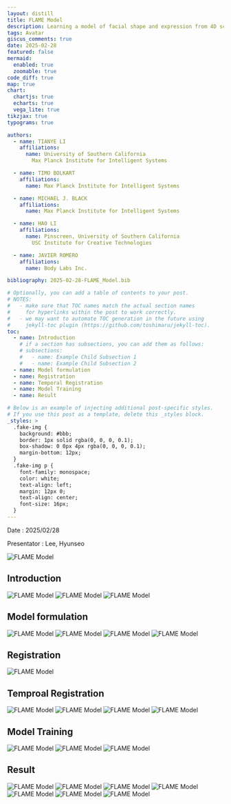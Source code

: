 ```yaml
---
layout: distill
title: FLAME Model
description: Learning a model of facial shape and expression from 4D scans
tags: Avatar
giscus_comments: true
date: 2025-02-28
featured: false
mermaid:
  enabled: true
  zoomable: true
code_diff: true
map: true
chart:
  chartjs: true
  echarts: true
  vega_lite: true
tikzjax: true
typograms: true

authors:
  - name: TIANYE LI
    affiliations:
      name: University of Southern California
        Max Planck Institute for Intelligent Systems

  - name: TIMO BOLKART
    affiliations:
      name: Max Planck Institute for Intelligent Systems

  - name: MICHAEL J. BLACK
    affiliations:
      name: Max Planck Institute for Intelligent Systems

  - name: HAO LI
    affiliations:
      name: Pinscreen, University of Southern California
        USC Institute for Creative Technologies

  - name: JAVIER ROMERO
    affiliations:
      name: Body Labs Inc.

bibliography: 2025-02-28-FLAME_Model.bib

# Optionally, you can add a table of contents to your post.
# NOTES:
#   - make sure that TOC names match the actual section names
#     for hyperlinks within the post to work correctly.
#   - we may want to automate TOC generation in the future using
#     jekyll-toc plugin (https://github.com/toshimaru/jekyll-toc).
toc:
  - name: Introduction
    # if a section has subsections, you can add them as follows:
    # subsections:
    #   - name: Example Child Subsection 1
    #   - name: Example Child Subsection 2
  - name: Model formulation
  - name: Registration
  - name: Temporal Registration
  - name: Model Training
  - name: Result

# Below is an example of injecting additional post-specific styles.
# If you use this post as a template, delete this _styles block.
_styles: >
  .fake-img {
    background: #bbb;
    border: 1px solid rgba(0, 0, 0, 0.1);
    box-shadow: 0 0px 4px rgba(0, 0, 0, 0.1);
    margin-bottom: 12px;
  }
  .fake-img p {
    font-family: monospace;
    color: white;
    text-align: left;
    margin: 12px 0;
    text-align: center;
    font-size: 16px;
  }
---
```


Date : 2025/02/28

Presentator : Lee, Hyunseo

<img src="/assets/img/20250228/20250228 FALME 이현서_page-0001.jpg" alt="FLAME Model" style="max-width:100%; height:auto;">

## Introduction

<img src="/assets/img/20250228/20250228 FALME 이현서_page-0002.jpg" alt="FLAME Model" style="max-width:100%; height:auto;">
<img src="/assets/img/20250228/20250228 FALME 이현서_page-0003.jpg" alt="FLAME Model" style="max-width:100%; height:auto;">
<img src="/assets/img/20250228/20250228 FALME 이현서_page-0004.jpg" alt="FLAME Model" style="max-width:100%; height:auto;">

## Model formulation

<img src="/assets/img/20250228/20250228 FALME 이현서_page-0005.jpg" alt="FLAME Model" style="max-width:100%; height:auto;">
<img src="/assets/img/20250228/20250228 FALME 이현서_page-0006.jpg" alt="FLAME Model" style="max-width:100%; height:auto;">
<img src="/assets/img/20250228/20250228 FALME 이현서_page-0007.jpg" alt="FLAME Model" style="max-width:100%; height:auto;">
<img src="/assets/img/20250228/20250228 FALME 이현서_page-0008.jpg" alt="FLAME Model" style="max-width:100%; height:auto;">

## Registration

<img src="/assets/img/20250228/20250228 FALME 이현서_page-0009.jpg" alt="FLAME Model" style="max-width:100%; height:auto;">

## Temproal Registration

<img src="/assets/img/20250228/20250228 FALME 이현서_page-0010.jpg" alt="FLAME Model" style="max-width:100%; height:auto;">
<img src="/assets/img/20250228/20250228 FALME 이현서_page-0011.jpg" alt="FLAME Model" style="max-width:100%; height:auto;">
<img src="/assets/img/20250228/20250228 FALME 이현서_page-0012.jpg" alt="FLAME Model" style="max-width:100%; height:auto;">
<img src="/assets/img/20250228/20250228 FALME 이현서_page-0013.jpg" alt="FLAME Model" style="max-width:100%; height:auto;">

## Model Training

<img src="/assets/img/20250228/20250228 FALME 이현서_page-0014.jpg" alt="FLAME Model" style="max-width:100%; height:auto;">
<img src="/assets/img/20250228/20250228 FALME 이현서_page-0015.jpg" alt="FLAME Model" style="max-width:100%; height:auto;">
<img src="/assets/img/20250228/20250228 FALME 이현서_page-0016.jpg" alt="FLAME Model" style="max-width:100%; height:auto;">

## Result

<img src="/assets/img/20250228/20250228 FALME 이현서_page-0017.jpg" alt="FLAME Model" style="max-width:100%; height:auto;">
<img src="/assets/img/20250228/20250228 FALME 이현서_page-0018.jpg" alt="FLAME Model" style="max-width:100%; height:auto;">
<img src="/assets/img/20250228/20250228 FALME 이현서_page-0019.jpg" alt="FLAME Model" style="max-width:100%; height:auto;">
<img src="/assets/img/20250228/20250228 FALME 이현서_page-0020.jpg" alt="FLAME Model" style="max-width:100%; height:auto;">
<img src="/assets/img/20250228/20250228 FALME 이현서_page-0021.jpg" alt="FLAME Model" style="max-width:100%; height:auto;">
<img src="/assets/img/20250228/20250228 FALME 이현서_page-0022.jpg" alt="FLAME Model" style="max-width:100%; height:auto;">
<img src="/assets/img/20250228/20250228 FALME 이현서_page-0023.jpg" alt="FLAME Model" style="max-width:100%; height:auto;">

